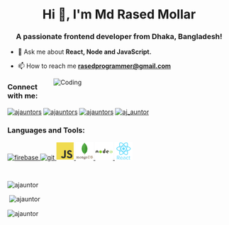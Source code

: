 <h1 align="center">Hi 👋, I'm Md Rased Mollar</h1>
<h3 align="center">A passionate frontend developer from Dhaka, Bangladesh!</h3>

- 💬 Ask me about **React, Node and JavaScript.**

- 📫 How to reach me **rasedprogrammer@gmail.com**

<img align="right" alt="Coding" width="400" src="https://i.ibb.co/cQGMGYW/Untitled-design-1.gif">

<h3 align="left">Connect with me:</h3>
<p align="left">
<a href="https://twitter.com/MdRasedMolla3" target="blank"><img align="center" src="https://cdn.jsdelivr.net/npm/simple-icons@3.0.1/icons/twitter.svg" alt="ajauntors" height="30" width="40" /></a>
<a href="https://linkedin.com/in/ajauntors" target="blank"><img align="center" src="https://cdn.jsdelivr.net/npm/simple-icons@3.0.1/icons/linkedin.svg" alt="ajauntors" height="30" width="40" /></a>
<a href="https://fb.com/ajauntors" target="blank"><img align="center" src="https://cdn.jsdelivr.net/npm/simple-icons@3.0.1/icons/facebook.svg" alt="ajauntors" height="30" width="40" /></a>
<a href="https://www.hackerrank.com/aj_auntor" target="blank"><img align="center" src="https://cdn.jsdelivr.net/npm/simple-icons@3.0.1/icons/hackerrank.svg" alt="aj_auntor" height="30" width="40" /></a>
</p>
<h3 align="left">Languages and Tools:</h3>
<p align="left"> <a href="https://firebase.google.com/" target="_blank"> <img src="https://www.vectorlogo.zone/logos/firebase/firebase-icon.svg" alt="firebase" width="40" height="40"/> </a> <a href="https://git-scm.com/" target="_blank"> <img src="https://www.vectorlogo.zone/logos/git-scm/git-scm-icon.svg" alt="git" width="40" height="40"/> </a> <a href="https://developer.mozilla.org/en-US/docs/Web/JavaScript" target="_blank"> <img src="https://raw.githubusercontent.com/devicons/devicon/master/icons/javascript/javascript-original.svg" alt="javascript" width="40" height="40"/> </a> <a href="https://www.mongodb.com/" target="_blank"> <img src="https://raw.githubusercontent.com/devicons/devicon/master/icons/mongodb/mongodb-original-wordmark.svg" alt="mongodb" width="40" height="40"/> </a> <a href="https://nodejs.org" target="_blank"> <img src="https://raw.githubusercontent.com/devicons/devicon/master/icons/nodejs/nodejs-original-wordmark.svg" alt="nodejs" width="40" height="40"/> </a> <a href="https://reactjs.org/" target="_blank"> <img src="https://raw.githubusercontent.com/devicons/devicon/master/icons/react/react-original-wordmark.svg" alt="react" width="40" height="40"/> </a> </p>
<br>
<p><img align="left" src="https://github-readme-stats.vercel.app/api/top-langs?username=ajauntor&show_icons=true&locale=en&layout=compact" alt="ajauntor" /></p>
<br>
<p>&nbsp;<img align="center" src="https://github-readme-stats.vercel.app/api?username=ajauntor&show_icons=true&locale=en" alt="ajauntor" /></p>

<p><img align="center" src="https://github-readme-streak-stats.herokuapp.com/?user=ajauntor&" alt="ajauntor" /></p>
